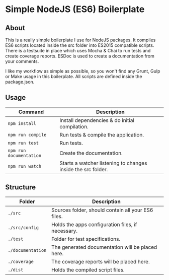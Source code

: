 # Simple NodeJS (ES6) Boilerplate

## About

This is a really simple boilerplate I use for NodeJS packages. It compiles
ES6 scripts located inside the src folder into ES2015 compatible scripts.
There is a testsuite in place which uses Mocha & Chai to run tests and create
coverage reports. ESDoc is used to create a documentation from your comments.

I like my workflow as simple as possible, so you won't find any Grunt, Gulp or
Make usage in this boilerplate. All scripts are defined inside the package.json.

## Usage

| Command | Description |
| --- | --- |
| `npm install` | Install dependencies & do initial compilation. |
| `npm run compile` | Run tests & compile the application. |
| `npm run test` | Run tests. |
| `npm run documentation` | Create the documentation. |
| `npm run watch` | Starts a watcher listening to changes inside the src folder. |

## Structure

| Folder | Description |
| --- | --- |
| `./src` | Sources folder, should contain all your ES6 files. |
| `./src/config` | Holds the apps configuration files, if necessary. |
| `./test` | Folder for test specifications. |
| `./documentation` | The generated documentation will be placed here. |
| `./coverage` | The coverage reports will be placed here. |
| `./dist` | Holds the compiled script files. |
